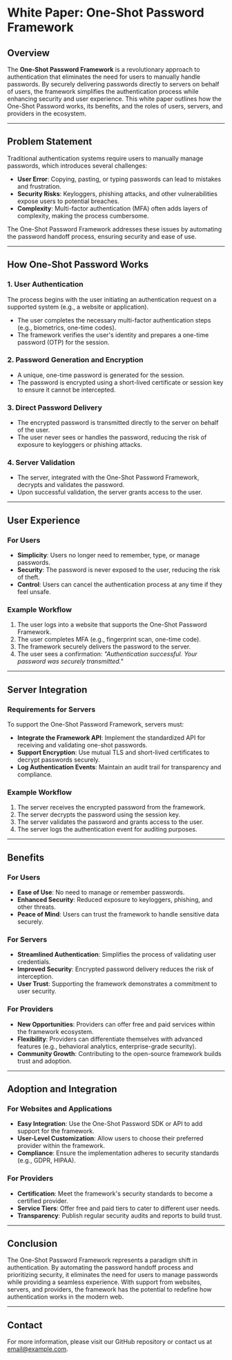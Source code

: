 # White Paper: One-Shot Password Framework

## Overview
The **One-Shot Password Framework** is a revolutionary approach to authentication that eliminates the need for users to manually handle passwords. By securely delivering passwords directly to servers on behalf of users, the framework simplifies the authentication process while enhancing security and user experience. This white paper outlines how the One-Shot Password works, its benefits, and the roles of users, servers, and providers in the ecosystem.

---

## Problem Statement
Traditional authentication systems require users to manually manage passwords, which introduces several challenges:
- **User Error**: Copying, pasting, or typing passwords can lead to mistakes and frustration.
- **Security Risks**: Keyloggers, phishing attacks, and other vulnerabilities expose users to potential breaches.
- **Complexity**: Multi-factor authentication (MFA) often adds layers of complexity, making the process cumbersome.

The One-Shot Password Framework addresses these issues by automating the password handoff process, ensuring security and ease of use.

---

## How One-Shot Password Works

### 1. User Authentication
The process begins with the user initiating an authentication request on a supported system (e.g., a website or application).
- The user completes the necessary multi-factor authentication steps (e.g., biometrics, one-time codes).
- The framework verifies the user's identity and prepares a one-time password (OTP) for the session.

### 2. Password Generation and Encryption
- A unique, one-time password is generated for the session.
- The password is encrypted using a short-lived certificate or session key to ensure it cannot be intercepted.

### 3. Direct Password Delivery
- The encrypted password is transmitted directly to the server on behalf of the user.
- The user never sees or handles the password, reducing the risk of exposure to keyloggers or phishing attacks.

### 4. Server Validation
- The server, integrated with the One-Shot Password Framework, decrypts and validates the password.
- Upon successful validation, the server grants access to the user.

---

## User Experience

### For Users
- **Simplicity**: Users no longer need to remember, type, or manage passwords.
- **Security**: The password is never exposed to the user, reducing the risk of theft.
- **Control**: Users can cancel the authentication process at any time if they feel unsafe.

### Example Workflow
1. The user logs into a website that supports the One-Shot Password Framework.
2. The user completes MFA (e.g., fingerprint scan, one-time code).
3. The framework securely delivers the password to the server.
4. The user sees a confirmation: *"Authentication successful. Your password was securely transmitted."*

---

## Server Integration

### Requirements for Servers
To support the One-Shot Password Framework, servers must:
- **Integrate the Framework API**: Implement the standardized API for receiving and validating one-shot passwords.
- **Support Encryption**: Use mutual TLS and short-lived certificates to decrypt passwords securely.
- **Log Authentication Events**: Maintain an audit trail for transparency and compliance.

### Example Workflow
1. The server receives the encrypted password from the framework.
2. The server decrypts the password using the session key.
3. The server validates the password and grants access to the user.
4. The server logs the authentication event for auditing purposes.

---

## Benefits

### For Users
- **Ease of Use**: No need to manage or remember passwords.
- **Enhanced Security**: Reduced exposure to keyloggers, phishing, and other threats.
- **Peace of Mind**: Users can trust the framework to handle sensitive data securely.

### For Servers
- **Streamlined Authentication**: Simplifies the process of validating user credentials.
- **Improved Security**: Encrypted password delivery reduces the risk of interception.
- **User Trust**: Supporting the framework demonstrates a commitment to user security.

### For Providers
- **New Opportunities**: Providers can offer free and paid services within the framework ecosystem.
- **Flexibility**: Providers can differentiate themselves with advanced features (e.g., behavioral analytics, enterprise-grade security).
- **Community Growth**: Contributing to the open-source framework builds trust and adoption.

---

## Adoption and Integration

### For Websites and Applications
- **Easy Integration**: Use the One-Shot Password SDK or API to add support for the framework.
- **User-Level Customization**: Allow users to choose their preferred provider within the framework.
- **Compliance**: Ensure the implementation adheres to security standards (e.g., GDPR, HIPAA).

### For Providers
- **Certification**: Meet the framework's security standards to become a certified provider.
- **Service Tiers**: Offer free and paid tiers to cater to different user needs.
- **Transparency**: Publish regular security audits and reports to build trust.

---

## Conclusion
The One-Shot Password Framework represents a paradigm shift in authentication. By automating the password handoff process and prioritizing security, it eliminates the need for users to manage passwords while providing a seamless experience. With support from websites, servers, and providers, the framework has the potential to redefine how authentication works in the modern web.

---

## Contact
For more information, please visit our GitHub repository or contact us at [email@example.com](mailto:email@example.com).